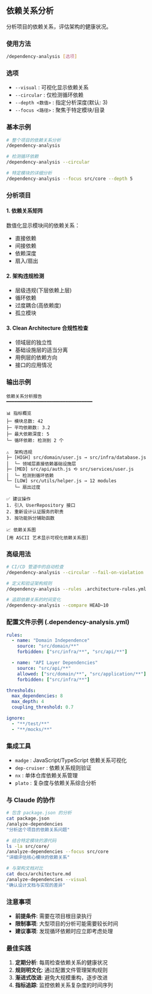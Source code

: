 ## 依赖关系分析

分析项目的依赖关系，评估架构的健康状况。

### 使用方法

```bash
/dependency-analysis [选项]
```

### 选项

- `--visual` : 可视化显示依赖关系
- `--circular` : 仅检测循环依赖
- `--depth <数值>` : 指定分析深度(默认: 3)
- `--focus <路径>` : 聚焦于特定模块/目录

### 基本示例

```bash
# 整个项目的依赖关系分析
/dependency-analysis

# 检测循环依赖
/dependency-analysis --circular

# 特定模块的详细分析
/dependency-analysis --focus src/core --depth 5
```

### 分析项目

#### 1. 依赖关系矩阵

数值化显示模块间的依赖关系：

- 直接依赖
- 间接依赖
- 依赖深度
- 扇入/扇出

#### 2. 架构违规检测

- 层级违规(下层依赖上层)
- 循环依赖
- 过度耦合(高依赖度)
- 孤立模块

#### 3. Clean Architecture 合规性检查

- 领域层的独立性
- 基础设施层的适当分离
- 用例层的依赖方向
- 接口的应用情况

### 输出示例

```text
依赖关系分析报告
━━━━━━━━━━━━━━━━━━━━━━━━━━━━━━━━

📊 指标概览
├─ 模块总数: 42
├─ 平均依赖数: 3.2
├─ 最大依赖深度: 5
└─ 循环依赖: 检测到 2 个

⚠️  架构违规
├─ [HIGH] src/domain/user.js → src/infra/database.js
│  └─ 领域层直接依赖基础设施层
├─ [MED] src/api/auth.js ⟲ src/services/user.js
│  └─ 检测到循环依赖
└─ [LOW] src/utils/helper.js → 12 modules
   └─ 扇出过度

✅ 建议操作
1. 引入 UserRepository 接口
2. 重新设计认证服务的职责
3. 按功能拆分辅助函数

📈 依赖关系图
[用 ASCII 艺术显示可视化依赖关系图]
```

### 高级用法

```bash
# CI/CD 管道中的自动检查
/dependency-analysis --circular --fail-on-violation

# 定义和验证架构规则
/dependency-analysis --rules .architecture-rules.yml

# 追踪依赖关系的时间变化
/dependency-analysis --compare HEAD~10
```

### 配置文件示例 (.dependency-analysis.yml)

```yaml
rules:
  - name: "Domain Independence"
    source: "src/domain/**"
    forbidden: ["src/infra/**", "src/api/**"]

  - name: "API Layer Dependencies"
    source: "src/api/**"
    allowed: ["src/domain/**", "src/application/**"]
    forbidden: ["src/infra/**"]

thresholds:
  max_dependencies: 8
  max_depth: 4
  coupling_threshold: 0.7

ignore:
  - "**/test/**"
  - "**/mocks/**"
```

### 集成工具

- `madge` : JavaScript/TypeScript 依赖关系可视化
- `dep-cruiser` : 依赖关系规则验证
- `nx` : 单体仓库依赖关系管理
- `plato` : 复杂度与依赖关系综合分析

### 与 Claude 的协作

```bash
# 包含 package.json 的分析
cat package.json
/analyze-dependencies
"分析这个项目的依赖关系问题"

# 结合特定模块的源代码
ls -la src/core/
/analyze-dependencies --focus src/core
"详细评估核心模块的依赖关系"

# 与架构文档对比
cat docs/architecture.md
/analyze-dependencies --visual
"确认设计文档与实现的差异"
```

### 注意事项

- **前提条件**: 需要在项目根目录执行
- **限制事项**: 大型项目的分析可能需要较长时间
- **建议事项**: 发现循环依赖时应立即考虑处理

### 最佳实践

1. **定期分析**: 每周检查依赖关系的健康状况
2. **规则明文化**: 通过配置文件管理架构规则
3. **渐进式改进**: 避免大规模重构，逐步改进
4. **指标追踪**: 监控依赖关系复杂度的时间序列
